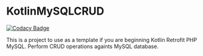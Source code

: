 # KotlinMySQLCRUD

[![Codacy Badge](https://api.codacy.com/project/badge/Grade/f96c3a08f7b54db885aa0c1b19a5748b)](https://app.codacy.com/manual/Oclemy/KotlinMySQLCRUD?utm_source=github.com&utm_medium=referral&utm_content=Oclemy/KotlinMySQLCRUD&utm_campaign=Badge_Grade_Settings)

This is a project to use as a template if you are beginning Kotlin Retrofit PHP MySQL. Perform CRUD operations againts MySQL database.
